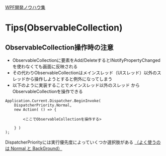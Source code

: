 [WPF開発ノウハウ集](../index.md)
# Tips(ObservableCollection)

## ObservableCollection操作時の注意

- ObservableCollectionに要素をAdd/DeleteするとINotifyPropertyChangedを使わなくても画面に反映される
- その代わりObservableCollectionはメインスレッド（UIスレッド）以外のスレッドから操作しようとすると例外になってしまう
- 以下のように実装することでメインスレッド以外のスレッド
からObservableCollectionを操作できる
```
Application.Current.Dispatcher.BeginInvoke(
    DispatcherPriority.Normal,
    new Action( () => {

        <ここでObservableCollectionを操作する>

    } )
);
```
 DispatcherPriorityには実行優先度によっていくつか選択肢がある
 [（よく使うのは Normal と BackGround）](https://docs.microsoft.com/dotnet/api/system.windows.threading.dispatcherpriority)
